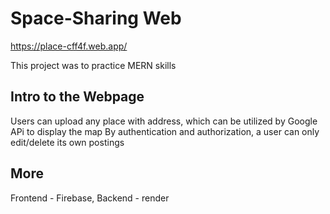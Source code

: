 # Space-Sharing Web

https://place-cff4f.web.app/

This project was to practice MERN skills

## Intro to the Webpage

Users can upload any place with address, which can be utilized by Google APi to display the map
By authentication and authorization, a user can only edit/delete its own postings

## More

Frontend - Firebase, Backend - render
